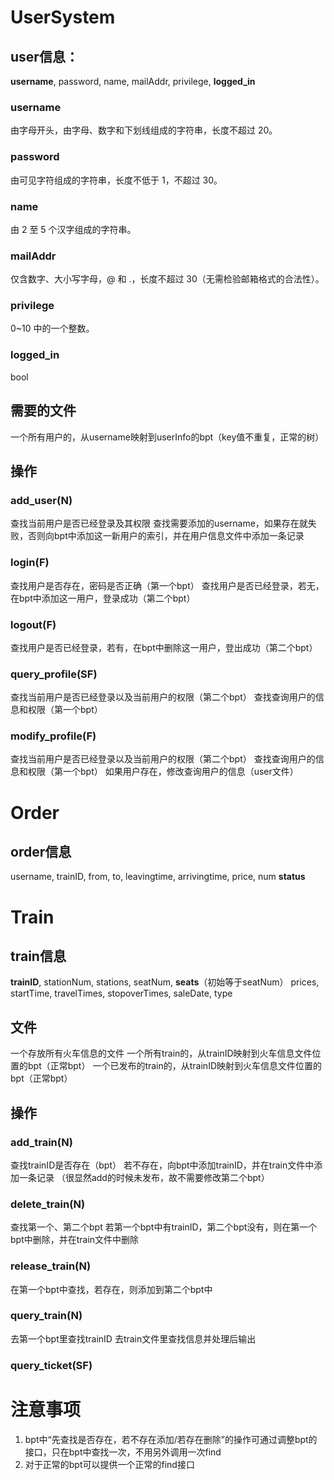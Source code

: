 # UserSystem
## user信息：
**username**, password, name, mailAddr, privilege, **logged_in**
### username
由字母开头，由字母、数字和下划线组成的字符串，长度不超过 20。
### password
由可见字符组成的字符串，长度不低于 1，不超过 30。
### name
由 2 至 5 个汉字组成的字符串。
### mailAddr
仅含数字、大小写字母，@ 和 .，长度不超过 30（无需检验邮箱格式的合法性）。
### privilege
0~10 中的一个整数。
### logged_in
bool
## 需要的文件
一个所有用户的，从username映射到userInfo的bpt（key值不重复，正常的树）
## 操作
### add_user(N)
查找当前用户是否已经登录及其权限
查找需要添加的username，如果存在就失败，否则向bpt中添加这一新用户的索引，并在用户信息文件中添加一条记录
### login(F)
查找用户是否存在，密码是否正确（第一个bpt）
查找用户是否已经登录，若无，在bpt中添加这一用户，登录成功（第二个bpt）
### logout(F)
查找用户是否已经登录，若有，在bpt中删除这一用户，登出成功（第二个bpt）
### query_profile(SF)
查找当前用户是否已经登录以及当前用户的权限（第二个bpt）
查找查询用户的信息和权限（第一个bpt）
### modify_profile(F)
查找当前用户是否已经登录以及当前用户的权限（第二个bpt）
查找查询用户的信息和权限（第一个bpt）
如果用户存在，修改查询用户的信息（user文件）

# Order
## order信息
username, trainID, from, to, leavingtime, arrivingtime, price, num
**status**

# Train
## train信息
**trainID**, stationNum, stations, seatNum, **seats**（初始等于seatNum）
prices, startTime, travelTimes, stopoverTimes, saleDate, type
## 文件
一个存放所有火车信息的文件
一个所有train的，从trainID映射到火车信息文件位置的bpt（正常bpt）
一个已发布的train的，从trainID映射到火车信息文件位置的bpt（正常bpt）
## 操作
### add_train(N)
查找trainID是否存在（bpt）
若不存在，向bpt中添加trainID，并在train文件中添加一条记录
（很显然add的时候未发布，故不需要修改第二个bpt）
### delete_train(N)
查找第一个、第二个bpt
若第一个bpt中有trainID，第二个bpt没有，则在第一个bpt中删除，并在train文件中删除
### release_train(N)
在第一个bpt中查找，若存在，则添加到第二个bpt中
### query_train(N)
去第一个bpt里查找trainID
去train文件里查找信息并处理后输出
### query_ticket(SF)


# 注意事项
1. bpt中“先查找是否存在，若不存在添加/若存在删除”的操作可通过调整bpt的接口，只在bpt中查找一次，不用另外调用一次find
2. 对于正常的bpt可以提供一个正常的find接口